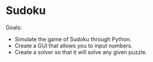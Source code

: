 # Sudoku

Goals:

- Simulate the game of Sudoku through Python.
- Create a GUI that allows you to input numbers.
- Create a solver so that it will solve any given puzzle.

